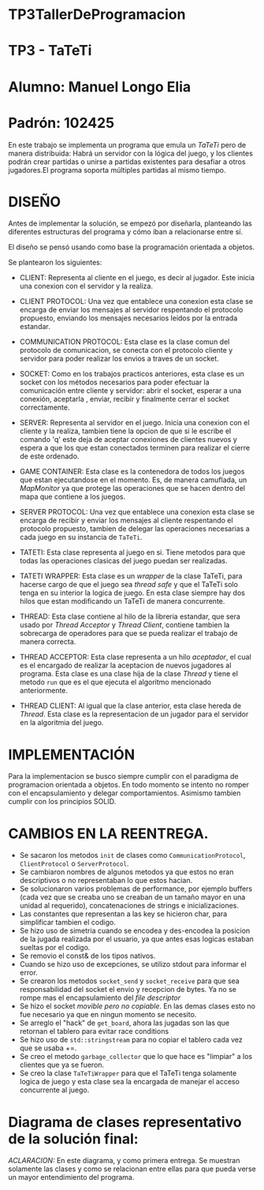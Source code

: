 # TP3TallerDeProgramacion
# TP3 - TaTeTi
# Alumno: Manuel Longo Elia
# Padrón: 102425

En este trabajo se implementa un programa que emula un *TaTeTi* pero de manera distribuida: Habrá un servidor con la lógica del juego, y los clientes podrán crear partidas o unirse a partidas existentes para desafiar a otros jugadores.El programa soporta múltiples partidas al mismo tiempo.

# DISEÑO

Antes de implementar la solución, se empezó por diseñarla, planteando las diferentes estructuras del programa y cómo iban a relacionarse entre sí. 

El diseño se pensó usando como base la programación orientada a objetos.

Se plantearon los siguientes:

- CLIENT: Representa al cliente en el juego, es decir al jugador. Este inicia una conexion con el servidor y la realiza.

- CLIENT PROTOCOL: Una vez que entablece una conexion esta clase se encarga de enviar los mensajes al servidor respentando el protocolo propuesto, enviando los mensajes necesarios leidos por la entrada estandar. 

- COMMUNICATION PROTOCOL: Esta clase es la clase comun del protocolo de comunicacion, se conecta con el protocolo cliente y servidor para poder realizar los envios a traves de un socket.

- SOCKET: Como en los trabajos practicos anteriores, esta clase es un socket con los métodos necesarios para poder efectuar la comunicación entre cliente y servidor: abrir el socket, esperar a una conexión, aceptarla , enviar, recibir y finalmente cerrar el socket correctamente.

- SERVER: Representa al servidor en el juego. Inicia una conexion con el cliente y la realiza, tambien tiene la opcion de que si le escribe el comando 'q' este deja de aceptar conexiones de clientes nuevos y espera a que los que estan conectados terminen para realizar el cierre de este ordenado.

- GAME CONTAINER: Esta clase es la contenedora de todos los juegos que estan ejecutandose en el momento. Es, de manera camuflada, un *MapMonitor* ya que protege las operaciones que se hacen dentro del mapa que contiene a los juegos.

- SERVER PROTOCOL: Una vez que entablece una conexion esta clase se encarga de recibir y enviar los mensajes al cliente respentando el protocolo propuesto, tambien de delegar las operaciones necesarias a cada juego en su instancia de `TaTeTi`.

- TATETI: Esta clase representa al juego en si. Tiene metodos para que todas las operaciones clasicas del juego puedan ser realizadas.

- TATETI WRAPPER: Esta clase es un *wrapper* de la clase TaTeTi, para hacerse cargo de que el juego sea *thread safe* y que el TaTeTi solo tenga en su interior la logica de juego. En esta clase siempre hay dos hilos que estan modificando un TaTeTi de manera concurrente.

- THREAD: Esta clase contiene al hilo de la libreria estandar, que sera usado por *Thread Acceptor* y *Thread Client*, contiene tambien la sobrecarga de operadores para que se pueda realizar el trabajo de manera correcta.

- THREAD ACCEPTOR: Esta clase representa a un hilo *aceptador*, el cual es el encargado de realizar la aceptacion de nuevos jugadores al programa. Esta clase es una clase hija de la clase *Thread* y tiene el metodo `run` que es el que ejecuta el algoritmo mencionado anteriormente.

- THREAD CLIENT: Al igual que la clase anterior, esta clase hereda de *Thread*. Esta clase es la representacion de un jugador para el servidor en la algoritmia del juego.

# IMPLEMENTACIÓN

Para la implementacion se busco siempre cumplir con el paradigma de programacion orientada a objetos. En todo momento se intento no romper con el encapsulamiento y delegar comportamientos. Asimismo tambien cumplir con los principios SOLID.

# CAMBIOS EN LA REENTREGA.

- Se sacaron los metodos `init` de clases como `CommunicationProtocol`, `ClientProtocol` o `ServerProtocol`.
- Se cambiaron nombres de algunos metodos ya que estos no eran descriptivos o no representaban lo que estos hacian.
- Se solucionaron varios problemas de performance, por ejemplo buffers (cada vez que se creaba uno se creaban de un tamaño mayor en una unidad al requerido), concatenaciones de strings e inicializaciones.
- Las constantes que representan a las key se hicieron char, para simplificar tambien el codigo.
- Se hizo uso de simetria cuando se encodea y des-encodea la posicion de la jugada realizada por el usuario, ya que antes esas logicas estaban sueltas por el codigo.
- Se removio el const& de los tipos nativos.
- Cuando se hizo uso de excepciones, se utilizo stdout para informar el error.
- Se crearon los metodos `socket_send` y `socket_receive` para que sea responsabilidad del socket el envio y recepcion de bytes. Ya no se rompe mas el encapsulamiento del *file descriptor*
- Se hizo el socket *movible pero no copiable*. En las demas clases esto no fue necesario ya que en ningun momento se necesito.
- Se arreglo el "hack" de `get_board`, ahora las jugadas son las que retornan el tablero para evitar race conditions
- Se hizo uso de `std::stringstream` para no copiar el tablero cada vez que se usaba +=.
- Se creo el metodo `garbage_collector` que lo que hace es "limpiar" a los clientes que ya se fueron.
- Se creo la clase `TaTeTiWrapper` para que el TaTeTi tenga solamente logica de juego y esta clase sea la encargada de manejar el acceso concurrente al juego.


# Diagrama de clases representativo de la solución final:
*ACLARACION:* En este diagrama, y como primera entrega. Se muestran solamente las clases y como se relacionan entre ellas para que pueda verse un mayor entendimiento del programa.
